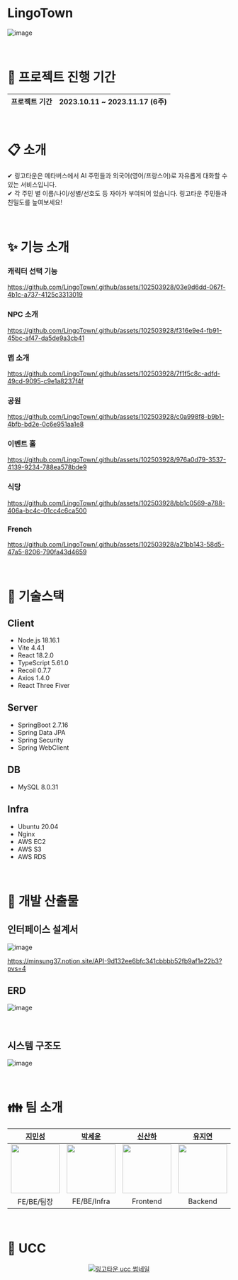 # LingoTown

![image](https://github.com/LingoTown/.github/assets/102503928/b21e8278-9c2c-4c7b-bb3d-6c7cba54d77e)

<div align="center">

</div>
<br>
<div align="center">

</div>


# :date: 프로젝트 진행 기간
| 프로젝트 기간 | 2023.10.11 ~ 2023.11.17 (6주) |
| --- | --- |
<br/>

# :clipboard: 소개
✔ 링고타운은 메타버스에서 AI 주민들과 외국어(영어/프랑스어)로 자유롭게 대화할 수 있는 서비스입니다. <br/>
✔ 각 주민 별 이름/나이/성별/선호도 등 자아가 부여되어 있습니다. 링고타운 주민들과 친밀도를 높여보세요!


<br/>

# :sparkles: 기능 소개

### 캐릭터 선택 기능

https://github.com/LingoTown/.github/assets/102503928/03e9d6dd-067f-4b1c-a737-4125c3313019

### NPC 소개

https://github.com/LingoTown/.github/assets/102503928/f316e9e4-fb91-45bc-af47-da5de9a3cb41

### 맵 소개

https://github.com/LingoTown/.github/assets/102503928/7f1f5c8c-adfd-49cd-9095-c9e1a8237f4f

### 공원

https://github.com/LingoTown/.github/assets/102503928/c0a998f8-b9b1-4bfb-bd2e-0c6e951aa1e8

### 이벤트 홀

https://github.com/LingoTown/.github/assets/102503928/976a0d79-3537-4139-9234-788ea578bde9

### 식당

https://github.com/LingoTown/.github/assets/102503928/bb1c0569-a788-406a-bc4c-01cc4c6ca500

### French

https://github.com/LingoTown/.github/assets/102503928/a21bb143-58d5-47a5-8206-790fa43d4659

<br/>

# :wrench: 기술스택

## Client

- Node.js 18.16.1
- Vite 4.4.1
- React 18.2.0
- TypeScript 5.61.0
- Recoil 0.7.7
- Axios 1.4.0
- React Three Fiver

## Server

- SpringBoot 2.7.16
- Spring Data JPA
- Spring Security
- Spring WebClient

## DB

- MySQL 8.0.31

## Infra

- Ubuntu 20.04
- Nginx
- AWS EC2
- AWS S3
- AWS RDS

<br/>


# :triangular_ruler: 개발 산출물

## 인터페이스 설계서

![image](https://github.com/LingoTown/.github/assets/102503928/c4b35bf0-6e47-4936-ae45-7cd678f752a1)

https://minsung37.notion.site/API-9d132ee6bfc341cbbbb52fb9af1e22b3?pvs=4

## ERD

![image](https://github.com/LingoTown/.github/assets/102503928/215b83b4-9a38-4330-8cf3-969d9aaeee08)

<br/>

## 시스템 구조도

![image](https://github.com/LingoTown/.github/assets/102503928/7567d365-38ab-41b9-b5b6-f49c7394760e)

<br/>

# :family: 팀 소개

<div align="center">

|**[지민성](https://github.com/minsung37)**|**[박세윤](https://github.com/ParkSeYun98)**|**[신산하](https://github.com/SahhaShin)**|**[유지연](https://github.com/ryujiyeon1209)**|**[석다영](https://github.com/Daen12)**|**[이승현](https://github.com/leverest96)** |
| :---------------------------------------------------------------------------------------------------------------------------: | :---------------------------------------------------------------------------------------------------------------------------: | :---------------------------------------------------------------------------------------------------------------------------: | :---------------------------------------------------------------------------------------------------------------------------: | :---------------------------------------------------------------------------------------------------------------------------: | :---------------------------------------------------------------------------------------------------------------------------: |
| [<img src="https://avatars.githubusercontent.com/u/102503928?v=4" width="110">](https://github.com/minsung37) | [<img src="https://avatars.githubusercontent.com/u/81186461?v=4" width="110">](https://github.com/ParkSeYun98) | [<img src="https://avatars.githubusercontent.com/u/33896511?v=4" width="110">](https://github.com/SahhaShin) | [<img src="https://avatars.githubusercontent.com/u/122500615?v=4" width="110">](https://github.com/ryujiyeon1209) | [<img src="https://avatars.githubusercontent.com/u/111489407?v=4" width="110">](https://github.com/Daen12) | [<img src="https://avatars.githubusercontent.com/u/104187750?v=4" width="110">](https://github.com/leverest96) |
|FE/BE/팀장|FE/BE/Infra|Frontend|Backend|Frontend|FE/BE|

</div>

<br/>

# :movie_camera: UCC
<a href="https://youtu.be/iy1bvsmkqW8" align="center">

  ![링고타운 ucc 썸네일](https://github.com/LingoTown/.github/assets/33896511/6b690131-d1ff-4c2c-b7f3-403d0356a317)

</a>

<br/>
